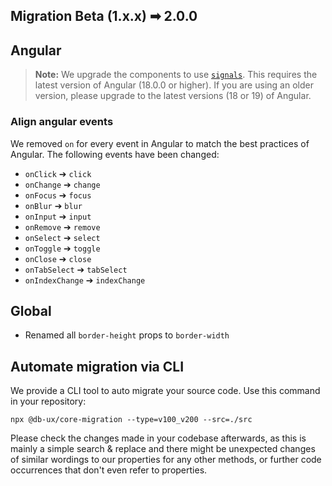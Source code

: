 ## Migration Beta (1.x.x) ➡ 2.0.0

## Angular

> **Note:** We upgrade the components to use [`signals`](https://angular.dev/guide/signals). This requires the latest version of Angular (18.0.0 or higher). If you are using an older version, please upgrade to the latest versions (18 or 19) of Angular.

### Align angular events

We removed `on` for every event in Angular to match the best practices of Angular. The following events have been changed:

- `onClick` ➔ `click`
- `onChange` ➔ `change`
- `onFocus` ➔ `focus`
- `onBlur` ➔ `blur`
- `onInput` ➔ `input`
- `onRemove` ➔ `remove`
- `onSelect` ➔ `select`
- `onToggle` ➔ `toggle`
- `onClose` ➔ `close`
- `onTabSelect` ➔ `tabSelect`
- `onIndexChange` ➔ `indexChange`

## Global

- Renamed all `border-height` props to `border-width`

## Automate migration via CLI

We provide a CLI tool to auto migrate your source code. Use this command in your repository:

```shell
npx @db-ux/core-migration --type=v100_v200 --src=./src
```

Please check the changes made in your codebase afterwards, as this is mainly a simple search & replace and there might be unexpected changes of similar wordings to our properties for any other methods, or further code occurrences that don't even refer to properties.
